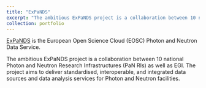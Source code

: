 ```yaml
---
title: "ExPaNDS"
excerpt: "The ambitious ExPaNDS project is a collaboration between 10 national Photon and Neutron Research Infrastructures (PaN RIs) as well as EGI. The project aims to deliver standardised, interoperable, and integrated data sources and data analysis services for Photon and Neutron facilities. <br/><img src='/images/expands_logo.png'>"
collection: portfolio
---
```


[ExPaNDS](https://expands.eu/) is the European Open Science Cloud (EOSC) Photon and Neutron Data Service.

The ambitious ExPaNDS project is a collaboration between 10 national Photon and Neutron Research Infrastructures (PaN RIs) as well as EGI. The project aims to deliver standardised, interoperable, and integrated data sources and data analysis services for Photon and Neutron facilities.